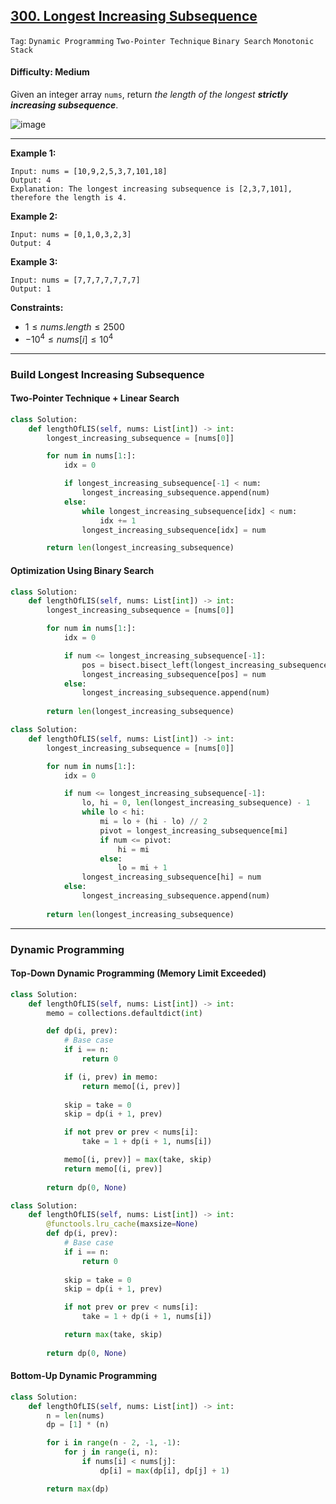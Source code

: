 ## [300. Longest Increasing Subsequence](https://leetcode.com/problems/longest-increasing-subsequence)

```Tag```: ```Dynamic Programming``` ```Two-Pointer Technique``` ```Binary Search``` ```Monotonic Stack```

#### Difficulty: Medium

Given an integer array ```nums```, return _the length of the longest __strictly increasing subsequence___.

![image](https://github.com/quananhle/Python/assets/35042430/989542c4-68ec-47b6-93bd-43a32a3b90ee)

--- 

__Example 1:__
```
Input: nums = [10,9,2,5,3,7,101,18]
Output: 4
Explanation: The longest increasing subsequence is [2,3,7,101], therefore the length is 4.
```

__Example 2:__
```
Input: nums = [0,1,0,3,2,3]
Output: 4
```

__Example 3:__
```
Input: nums = [7,7,7,7,7,7,7]
Output: 1
```

__Constraints:__

- $1 \le nums.length \le 2500$
- $-10^4 \le nums[i] \le 10^4$

---

### Build Longest Increasing Subsequence

#### Two-Pointer Technique + Linear Search

```Python
class Solution:
    def lengthOfLIS(self, nums: List[int]) -> int:
        longest_increasing_subsequence = [nums[0]]

        for num in nums[1:]:
            idx = 0

            if longest_increasing_subsequence[-1] < num:
                longest_increasing_subsequence.append(num)
            else:
                while longest_increasing_subsequence[idx] < num:
                    idx += 1
                longest_increasing_subsequence[idx] = num

        return len(longest_increasing_subsequence)
```

#### Optimization Using Binary Search

```Python
class Solution:
    def lengthOfLIS(self, nums: List[int]) -> int:
        longest_increasing_subsequence = [nums[0]]

        for num in nums[1:]:
            idx = 0

            if num <= longest_increasing_subsequence[-1]:
                pos = bisect.bisect_left(longest_increasing_subsequence, num)
                longest_increasing_subsequence[pos] = num
            else:
                longest_increasing_subsequence.append(num)
            
        return len(longest_increasing_subsequence)
```

```Python
class Solution:
    def lengthOfLIS(self, nums: List[int]) -> int:
        longest_increasing_subsequence = [nums[0]]

        for num in nums[1:]:
            idx = 0

            if num <= longest_increasing_subsequence[-1]:
                lo, hi = 0, len(longest_increasing_subsequence) - 1
                while lo < hi:
                    mi = lo + (hi - lo) // 2
                    pivot = longest_increasing_subsequence[mi]
                    if num <= pivot:
                        hi = mi
                    else:
                        lo = mi + 1
                longest_increasing_subsequence[hi] = num
            else:
                longest_increasing_subsequence.append(num)
            
        return len(longest_increasing_subsequence)
```

---

### Dynamic Programming

#### Top-Down Dynamic Programming (Memory Limit Exceeded)

```Python
class Solution:
    def lengthOfLIS(self, nums: List[int]) -> int:
        memo = collections.defaultdict(int)

        def dp(i, prev):
            # Base case
            if i == n:
                return 0

            if (i, prev) in memo:
                return memo[(i, prev)]
            
            skip = take = 0
            skip = dp(i + 1, prev)

            if not prev or prev < nums[i]:
                take = 1 + dp(i + 1, nums[i])

            memo[(i, prev)] = max(take, skip)
            return memo[(i, prev)]
        
        return dp(0, None)
```

```Python
class Solution:
    def lengthOfLIS(self, nums: List[int]) -> int:
        @functools.lru_cache(maxsize=None)
        def dp(i, prev):
            # Base case
            if i == n:
                return 0
            
            skip = take = 0
            skip = dp(i + 1, prev)

            if not prev or prev < nums[i]:
                take = 1 + dp(i + 1, nums[i])

            return max(take, skip)
        
        return dp(0, None)
```

#### Bottom-Up Dynamic Programming

```Python
class Solution:
    def lengthOfLIS(self, nums: List[int]) -> int:
        n = len(nums)
        dp = [1] * (n)

        for i in range(n - 2, -1, -1):
            for j in range(i, n):
                if nums[i] < nums[j]:
                    dp[i] = max(dp[i], dp[j] + 1)

        return max(dp)
```
